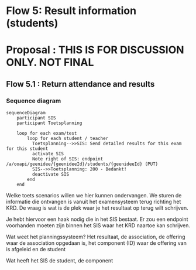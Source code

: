 # Flow 5: Result information (students)

# Proposal : THIS IS FOR DISCUSSION ONLY. NOT FINAL


## Flow 5.1 : Return attendance and results

### Sequence diagram 
```mermaid
sequenceDiagram
    participant SIS
    participant Toetsplanning

    loop for each exam/test
        loop for each student / teacher
          Toetsplanning-->>SIS: Send detailed results for this exam for this student
          activate SIS
          Note right of SIS: endpoint /a/ooapi/geenidee/{geenideeId}/students/{geenideeId} (PUT)
          SIS-->>Toetsplanning: 200 - Bedankt!
          deactivate SIS
        end
    end

```

Welke toets scenarios willen we hier kunnen ondervangen. 
We sturen de informatie die ontvangen is vanuit het examensysteem terug richting het KRD.
De vraag is wat is de plek waar je het resultaat op terug wilt schrijven.

Je hebt hiervoor een haak nodig die in het SIS bestaat. Er zou een endpoint voorhanden moeten zijn binnen het SIS waar het KRD naartoe kan schrijven. 

Wat weet het planningssysteem? Het resultaat, de association, de offering waar de association opgedaan is, het component (ID) waar de offering van is afgeleid en de student

Wat heeft het SIS de student, de component 
